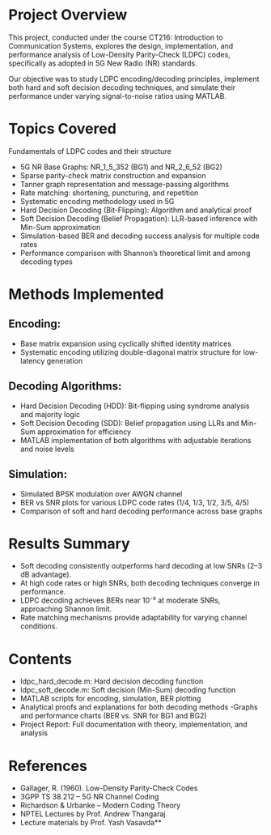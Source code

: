 # Project Overview

This project, conducted under the course CT216: Introduction to Communication Systems, explores the design, implementation, and performance analysis of Low-Density Parity-Check (LDPC) codes, specifically as adopted in 5G New Radio (NR) standards.

Our objective was to study LDPC encoding/decoding principles, implement both hard and soft decision decoding techniques, and simulate their performance under varying signal-to-noise ratios using MATLAB.

# Topics Covered
Fundamentals of LDPC codes and their structure

- 5G NR Base Graphs: NR_1_5_352 (BG1) and NR_2_6_52 (BG2)
- Sparse parity-check matrix construction and expansion
- Tanner graph representation and message-passing algorithms
- Rate matching: shortening, puncturing, and repetition
- Systematic encoding methodology used in 5G
- Hard Decision Decoding (Bit-Flipping): Algorithm and analytical proof
- Soft Decision Decoding (Belief Propagation): LLR-based inference with Min-Sum approximation
- Simulation-based BER and decoding success analysis for multiple code rates
- Performance comparison with Shannon’s theoretical limit and among decoding types


# Methods Implemented

## Encoding:
- Base matrix expansion using cyclically shifted identity matrices
- Systematic encoding utilizing double-diagonal matrix structure for low-latency generation

## Decoding Algorithms:
- Hard Decision Decoding (HDD): Bit-flipping using syndrome analysis and majority logic
- Soft Decision Decoding (SDD): Belief propagation using LLRs and Min-Sum approximation for efficiency
- MATLAB implementation of both algorithms with adjustable iterations and noise levels


## Simulation:
- Simulated BPSK modulation over AWGN channel
- BER vs SNR plots for various LDPC code rates (1/4, 1/3, 1/2, 3/5, 4/5)
- Comparison of soft and hard decoding performance across base graphs

# Results Summary
- Soft decoding consistently outperforms hard decoding at low SNRs (2–3 dB advantage).
- At high code rates or high SNRs, both decoding techniques converge in performance.
- LDPC decoding achieves BERs near 10⁻⁵ at moderate SNRs, approaching Shannon limit.
- Rate matching mechanisms provide adaptability for varying channel conditions.

# Contents
- ldpc_hard_decode.m: Hard decision decoding function
- ldpc_soft_decode.m: Soft decision (Min-Sum) decoding function
- MATLAB scripts for encoding, simulation, BER plotting
- Analytical proofs and explanations for both decoding methods
-Graphs and performance charts (BER vs. SNR for BG1 and BG2)
- Project Report: Full documentation with theory, implementation, and analysis

# References
- Gallager, R. (1960). Low-Density Parity-Check Codes
- 3GPP TS 38.212 – 5G NR Channel Coding
- Richardson & Urbanke – Modern Coding Theory
- NPTEL Lectures by Prof. Andrew Thangaraj
- Lecture materials by Prof. Yash Vasavda**

